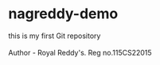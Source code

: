 # nagreddy-demo
this is my first Git repository
<br>
<br>
Author - Royal Reddy's.                     Reg no.115CS22015 
